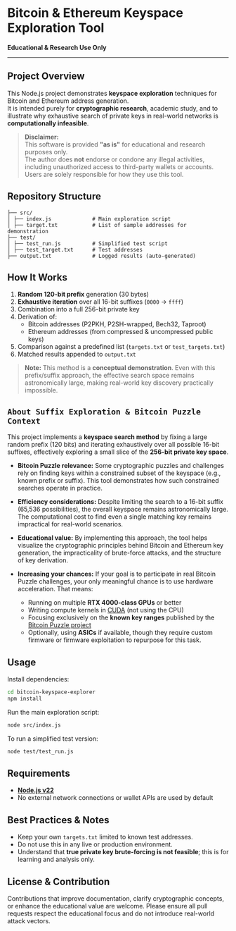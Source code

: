# Bitcoin & Ethereum Keyspace Exploration Tool

**Educational & Research Use Only**

---

## Project Overview

This Node.js project demonstrates **keyspace exploration** techniques for Bitcoin and Ethereum address generation.  
It is intended purely for **cryptographic research**, academic study, and to illustrate why exhaustive search of private keys in real-world networks is **computationally infeasible**.

> **Disclaimer:**  
> This software is provided **"as is"** for educational and research purposes only.  
> The author does **not** endorse or condone any illegal activities, including unauthorized access to third-party wallets or accounts.  
> Users are solely responsible for how they use this tool.

## Repository Structure

```
├── src/
│ ├── index.js             # Main exploration script
│ ├── target.txt           # List of sample addresses for demonstration
├── test/
│ ├── test_run.js          # Simplified test script
│ ├── test_target.txt      # Test addresses
├── output.txt             # Logged results (auto-generated)
```
## How It Works

1. **Random 120-bit prefix** generation (30 bytes)  
2. **Exhaustive iteration** over all 16-bit suffixes (`0000` → `ffff`)  
3. Combination into a full 256-bit private key  
4. Derivation of:
   - Bitcoin addresses (P2PKH, P2SH-wrapped, Bech32, Taproot)  
   - Ethereum addresses (from compressed & uncompressed public keys)  
5. Comparison against a predefined list (`targets.txt` or `test_targets.txt`)  
6. Matched results appended to `output.txt`

> **Note:** This method is a **conceptual demonstration**. Even with this prefix/suffix approach, the effective search space remains astronomically large, making real-world key discovery practically impossible.

## `About Suffix Exploration & Bitcoin Puzzle Context`

This project implements a **keyspace search method** by fixing a large random prefix (120 bits) and iterating exhaustively over all possible 16-bit suffixes, effectively exploring a small slice of the **256-bit private key space**.

- **Bitcoin Puzzle relevance:**
Some cryptographic puzzles and challenges rely on finding keys within a constrained subset of the keyspace (e.g., known prefix or suffix). This tool demonstrates how such constrained searches operate in practice.

- **Efficiency considerations:**
Despite limiting the search to a 16-bit suffix (65,536 possibilities), the overall keyspace remains astronomically large. The computational cost to find even a single matching key remains impractical for real-world scenarios.

- **Educational value:**
By implementing this approach, the tool helps visualize the cryptographic principles behind Bitcoin and Ethereum key generation, the impracticality of brute-force attacks, and the structure of key derivation.

- **Increasing your chances:**
If your goal is to participate in real Bitcoin Puzzle challenges, your only meaningful chance is to use hardware acceleration. That means:
   - Running on multiple **RTX 4000-class GPUs** or better
   - Writing compute kernels in [CUDA](https://developer.nvidia.com/cuda-toolkit) (not using the CPU)
   - Focusing exclusively on the **known key ranges** published by the [Bitcoin Puzzle project](https://bitcointalk.org/index.php?topic=1306983.0)
   - Optionally, using **ASICs** if available, though they require custom firmware or firmware exploitation to repurpose for this task.

## Usage

Install dependencies:
```bash
cd bitcoin-keyspace-explorer
npm install
```
Run the main exploration script:
```bash
node src/index.js
```
To run a simplified test version:
```bash
node test/test_run.js
```
## Requirements

- [**Node.js v22**](https://nodejs.org/en/download)
- No external network connections or wallet APIs are used by default

## Best Practices & Notes

- Keep your own `targets.txt` limited to known test addresses.
- Do not use this in any live or production environment.
- Understand that **true private key brute-forcing is not feasible**; this is for learning and analysis only.

## License & Contribution

Contributions that improve documentation, clarify cryptographic concepts, or enhance the educational value are welcome.
Please ensure all pull requests respect the educational focus and do not introduce real-world attack vectors.